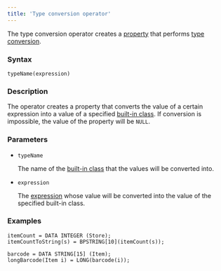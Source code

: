 ```yaml
---
title: 'Type conversion operator'
---
```


The type conversion operator creates a [property](Properties.md) that performs [type conversion](Type_conversion.md).

### Syntax

    typeName(expression) 

### Description

The operator creates a property that converts the value of a certain expression into a value of a specified [built-in class](Built-in_classes.md). If conversion is impossible, the value of the property will be `NULL`.

### Parameters

- `typeName`

    The name of the [built-in class](Built-in_classes.md) that the values will be converted into.

- `expression`

    The [expression](Expression.md) whose value will be converted into the value of the specified built-in class.

### Examples

```lsf
itemCount = DATA INTEGER (Store);
itemCountToString(s) = BPSTRING[10](itemCount(s));

barcode = DATA STRING[15] (Item);
longBarcode(Item i) = LONG(barcode(i));
```
